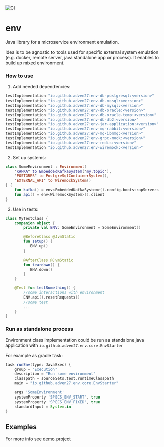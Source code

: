 ![CI](https://github.com/Adven27/env/workflows/CI/badge.svg)

# env

Java library for a microservice environment emulation.

Idea is to be agnostic to tools used for specific external system emulation (e.g. docker, remote server, java standalone app or process). It enables to build up mixed environment.

### How to use

1. Add needed dependencies:

```groovy
testImplementation "io.github.adven27:env-db-postgresql:<version>"
testImplementation "io.github.adven27:env-db-mssql:<version>"
testImplementation "io.github.adven27:env-db-mysql:<version>"
testImplementation "io.github.adven27:env-db-oracle:<version>"
testImplementation "io.github.adven27:env-db-oracle-temp:<version>"
testImplementation "io.github.adven27:env-db-db2:<version>"
testImplementation "io.github.adven27:env-jar-application:<version>"
testImplementation "io.github.adven27:env-mq-rabbit:<version>"
testImplementation "io.github.adven27:env-mq-ibmmq:<version>"
testImplementation "io.github.adven27:env-grpc-mock:<version>"
testImplementation "io.github.adven27:env-redis:<version>"
testImplementation "io.github.adven27:env-wiremock:<version>"
```

2. Set up systems:

```kotlin
class SomeEnvironment : Environment(
    "KAFKA" to EmbeddedKafkaSystem("my.topic"),
    "POSTGRES" to PostgreSqlContainerSystem(),
    "EXTERNAL_API" to WiremockSystem()
) {
    fun kafka() = env<EmbeddedKafkaSystem>().config.bootstrapServers
    fun api() = env<WiremockSystem>().client
}
```

3. Use in tests:

```kotlin
class MyTestClass {
    companion object {
        private val ENV: SomeEnvironment = SomeEnvironment()

        @BeforeClass @JvmStatic
        fun setup() {
           ENV.up()
        }

        @AfterClass @JvmStatic
        fun teardown() {
           ENV.down()
        }
    }

    @Test fun testSomething() {
        //some interactions with environment
        ENV.api().resetRequests()
        //some test
        ...
    }
}
```

### Run as standalone process

Environment class implementation could be run as standalone java application with `io.github.adven27.env.core.EnvStarter`

For example as gradle task:

```groovy
task runEnv(type: JavaExec) {
    group = "Execution"
    description = "Run some environment"
    classpath = sourceSets.test.runtimeClasspath
    main = "io.github.adven27.env.core.EnvStarter"

    args 'SomeEnvironment'
    systemProperty 'SPECS_ENV_START', true
    systemProperty 'SPECS_ENV_FIXED', true
    standardInput = System.in
}
```

## Examples

For more info see [demo project](https://github.com/Adven27/service-tests/blob/master/demo/src/test/kotlin/specs/Specs.kt#L51)

